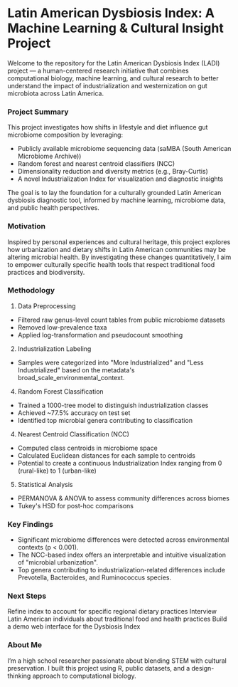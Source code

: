 # Latin American Dysbiosis Index: A Machine Learning & Cultural Insight Project
Welcome to the repository for the Latin American Dysbiosis Index (LADI) project — a human-centered research initiative that combines computational biology, machine learning, and cultural research to better understand the impact of industrialization and westernization on gut microbiota across Latin America.

### Project Summary

This project investigates how shifts in lifestyle and diet influence gut microbiome composition by leveraging:
- Publicly available microbiome sequencing data (saMBA (South American Microbiome Archive))
- Random forest and nearest centroid classifiers (NCC)
- Dimensionality reduction and diversity metrics (e.g., Bray-Curtis)
- A novel Industrialization Index for visualization and diagnostic insights

The goal is to lay the foundation for a culturally grounded Latin American dysbiosis diagnostic tool, informed by machine learning, microbiome data, and public health perspectives.

### Motivation

Inspired by personal experiences and cultural heritage, this project explores how urbanization and dietary shifts in Latin American communities may be altering microbial health. By investigating these changes quantitatively, I aim to empower culturally specific health tools that respect traditional food practices and biodiversity.

### Methodology

1. Data Preprocessing
- Filtered raw genus-level count tables from public microbiome datasets
- Removed low-prevalence taxa
- Applied log-transformation and pseudocount smoothing

2. Industrialization Labeling
- Samples were categorized into "More Industrialized" and "Less Industrialized" based on the metadata's broad_scale_environmental_context.

4. Random Forest Classification
- Trained a 1000-tree model to distinguish industrialization classes
- Achieved ~77.5% accuracy on test set
- Identified top microbial genera contributing to classification

4. Nearest Centroid Classification (NCC)
- Computed class centroids in microbiome space
- Calculated Euclidean distances for each sample to centroids
- Potential to create a continuous Industrialization Index ranging from 0 (rural-like) to 1 (urban-like)

5. Statistical Analysis
- PERMANOVA & ANOVA to assess community differences across biomes
- Tukey's HSD for post-hoc comparisons

### Key Findings
- Significant microbiome differences were detected across environmental contexts (p < 0.001).
- The NCC-based index offers an interpretable and intuitive visualization of "microbial urbanization".
- Top genera contributing to industrialization-related differences include Prevotella, Bacteroides, and Ruminococcus species.

### Next Steps
Refine index to account for specific regional dietary practices
Interview Latin American individuals about traditional food and health practices
Build a demo web interface for the Dysbiosis Index

### About Me
I’m a high school researcher passionate about blending STEM with cultural preservation. I built this project using R, public datasets, and a design-thinking approach to computational biology.


